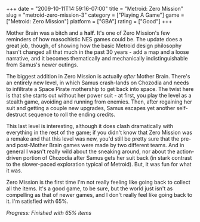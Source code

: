 +++
date = "2009-10-11T14:59:16-07:00"
title = "Metroid: Zero Mission"
slug = "metroid-zero-mission-3"
category = ["Playing A Game"]
game = ["Metroid: Zero Mission"]
platform = ["GBA"]
rating = ["Good"]
+++

Mother Brain was a bitch and a <b>half</b>.  It's one of Zero Mission's few reminders of how masochistic NES games could be.  The update does a great job, though, of showing how the basic Metroid design philosophy hasn't changed all that much in the past 30 years - add a map and a loose narrative, and it becomes thematically and mechanically indistinguishable from Samus's newer outings.

The biggest addition in Zero Mission is actually <i>after</i> Mother Brain.  There's an entirely new level, in which Samus crash-lands on Chozodia and needs to infiltrate a Space Pirate mothership to get back into space.  The twist here is that she starts out without her power suit - at first, you play the level as a stealth game, avoiding and running from enemies.  Then, after regaining her suit and getting a couple new upgrades, Samus escapes yet another self-destruct sequence to roll the ending credits.

This last level is interesting, although it does clash dramatically with everything in the rest of the game; if you didn't know that Zero Mission was a remake and that this level was new, you'd still be pretty sure that the pre- and post-Mother Brain games were made by two different teams.  And in general I wasn't really wild about the sneaking around, nor about the action-driven portion of Chozodia after Samus gets her suit back (in stark contrast to the slower-paced exploration typical of Metroid).  But, it was fun for what it was.

Zero Mission is the first time I'm not really feeling like going back to collect all the items.  It's a good game, to be sure, but the world just isn't as compelling as that of newer games, and I don't really feel like going back to it.  I'm satisfied with 65\%.

<i>Progress: Finished with 65\% items</i>
